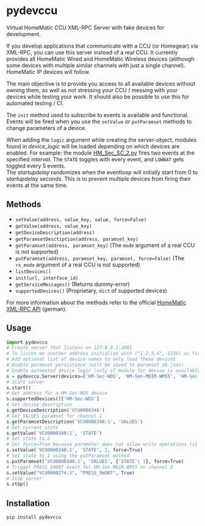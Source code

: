 # pydevccu
Virtual HomeMatic CCU XML-RPC Server with fake devices for development.

If you develop applications that communicate with a CCU (or Homegear) via XML-RPC, you can use this server instead of a real CCU. It currently provides all HomeMatic Wired and HomeMatic Wireless devices (allthough some devices with multiple similar channels with just a single channel). HomeMatic IP devices will follow.  

The main objective is to provide you access to all available devices without owning them, as well as not stressing your CCU / messing with your devices while testing your work. It should also be possible to use this for automated testing / CI.  

The `init` method used to subscribe to events is available and functional. Events will be fired when you use the `setValue` or `putParamset` methods to change parameters of a device.  

When adding the `logic` argument while creating the server-object, modules found in _device\_logic_ will be loaded depending on which devices are enabled. For example: the module [HM_Sec_SC_2.py](https://github.com/danielperna84/pydevccu/blob/master/pydevccu/device_logic/HM_Sec_SC_2.py) fires two events at the specified _interval_. The `STATE` toggles with every event, and `LOWBAT` gets toggled every 5 events.  
The _startupdelay_ randomizes when the eventloop will initially start from 0 to _startupdelay_ seconds. This is to prevent multiple devices from firing their events at the same time.

## Methods
- `setValue(address, value_key, value, force=False)`
- `getValue(address, value_key)`
- `getDeviceDescription(address)`
- `getParamsetDesctiption(address, paramset_key)`
- `getParamset(address, paramset_key)` (The `mode` argument of a real CCU is not supported)
- `putParamset(address, paramset_key, paramset, force=False)` (The `rx_mode` argument of a real CCU is not supported)
- `listDevices()`
- `init(url, interface_id)`
- `getServiceMessages()` (Returns dummy-error)
- `supportedDevices()` (Proprietary, `dict` of supported devices)

For more information about the methods refer to the official [HomeMatic XML-RPC API](https://www.eq-3.de/Downloads/eq3/download%20bereich/hm_web_ui_doku/HM_XmlRpc_API.pdf) (german).

## Usage

```python
import pydevccu
# Create server that listens on 127.0.0.1:2001
# To listen on another address initialize with ("1.2.3.4", 1234) as first argument
# Add optional list of device names to only load these devices
# Enable paramset persistance (will be saved to paramset_db.json)
# Enable automated device logic (only if module for device is available), firing events at intervals of 30 seconds
s = pydevccu.Server(devices=['HM-Sec-WDS', 'HM-Sen-MDIR-WM55', 'HM-Sec-SC-2'], persistance=True, logic={"startupdelay": 5, "interval": 30})
# Start server
s.start()
# Get address for a HM-Sec-WDS device
s.supportedDevices()['HM-Sec-WDS']
# Get device description
s.getDeviceDescription('VCU0000348')
# Get VALUES paramset for channel 1
s.getParamsetDescription('VCU0000348:1', 'VALUES')
# Get current state
s.getValue('VCU0000348:1', 'STATE')
# Set state to 2
# Set force=True because parameter does not allow write operations (it's a sensor updated by hardware in real life)
s.setValue('VCU0000348:1', 'STATE', 2, force=True)
# Set state to 1 using the putParamset method
s.putParamset('VCU0000348:1', 'VALUES', {'STATE': 1}, force=True)
# Trigger PRESS_SHORT event for HM-Sen-MDIR-WM55 on channel 2
s.setValue("VCU0000274:2", "PRESS_SHORT", True)
# Stop server
s.stop()
```

## Installation

`pip install pydevccu`